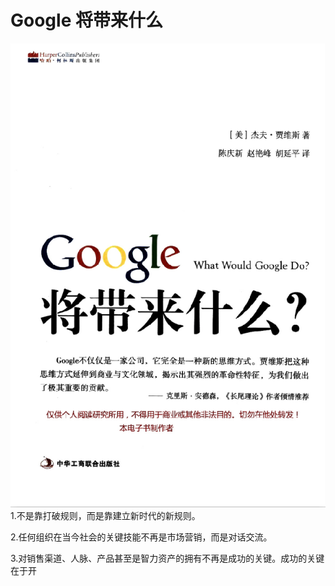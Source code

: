 # Google 将带来什么
![cover](cover.png)
1.不是靠打破规则，而是靠建立新时代的新规则。

2.任何组织在当今社会的关键技能不再是市场营销，而是对话交流。

3.对销售渠道、人脉、产品甚至是智力资产的拥有不再是成功的关键。成功的关键在于开
